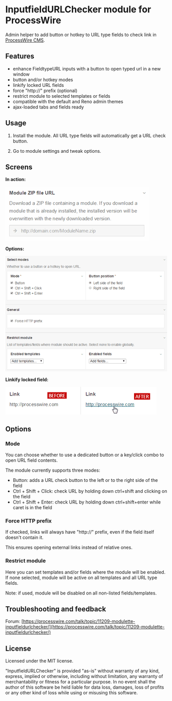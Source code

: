 InputfieldURLChecker module for ProcessWire
================

Admin helper to add button or hotkey to URL type fields to check link in [ProcessWire CMS](http://processwire.com/).

## Features

- enhance FieldtypeURL inputs with a button to open typed url in a new window
- button and/or hotkey modes
- linkify locked URL fields
- force "http://" prefix (optional)
- restrict module to selected templates or fields
- compatible with the default and Reno admin themes
- ajax-loaded tabs and fields ready


## Usage

1. Install the module. All URL type fields will automatically get a URL check button.

1. Go to module settings and tweak options.


## Screens

**In action:**

![InputfieldURLChecker](https://github.com/rolandtoth/InputfieldURLChecker/raw/master/screens/InputfieldURLChecker.gif)

**Options:**

![InputfieldURLChecker options](https://github.com/rolandtoth/InputfieldURLChecker/raw/master/screens/InputfieldURLChecker-options.png)

**Linkify locked field:**

![Linkify locked field](https://github.com/rolandtoth/InputfieldURLChecker/raw/master/screens/InputfieldURLChecker-locked-field.png)


## Options

### Mode

You can choose whether to use a dedicated button or a key/click combo to open URL field contents.

The module currently supports three modes:

- Button: adds a URL check button to the left or to the right side of the field
- Ctrl + Shift + Click: check URL by holding down ctrl+shift and clicking on the field
- Ctrl + Shift + Enter: check URL by holding down ctrl+shift+enter while caret is in the field

### Force HTTP prefix

If checked, links will always have "http://" prefix, even if the field itself doesn't contain it.

This ensures opening external links instead of relative ones.

### Restrict module

Here you can set templates and/or fields where the module will be enabled. If none selected, module will be active on all templates and all URL type fields.

Note: if used, module will be disabled on all non-listed fields/templates.


## Troubleshooting and feedback

Forum: [https://processwire.com/talk/topic/11209-modulette-inputfieldurlchecker/](https://processwire.com/talk/topic/11209-modulette-inputfieldurlchecker/)


## License

Licensed under the MIT license.

"InputfieldURLChecker" is provided "as-is" without warranty of any kind, express, implied or otherwise, including without limitation, any warranty of merchantability or fitness for a particular purpose. In no event shall the author of this software be held liable for data loss, damages, loss of profits or any other kind of loss while using or misusing this software.
